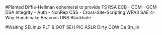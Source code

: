 #Planted
Diffie-Hellman
    ephemeral to provide FS
RSA
    ECB - CCM - GCM
DSA
    Integrity - Auth - NonRep
CSS - Cross-Site-Scripting
WPA3
SAE
4-Way-Handshake
    Beacons
DNS Blackhole

#Waiting
SELinux
PLT & GOT
SEH
PIC
ASLR
Dirty COW
De Brujin

